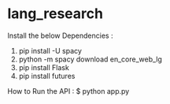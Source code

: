 # lang_research
Install the below Dependencies :
1. pip install -U spacy
2. python -m spacy download en_core_web_lg
3. pip install Flask
4. pip install futures


How to Run the API :
                    $ python app.py
